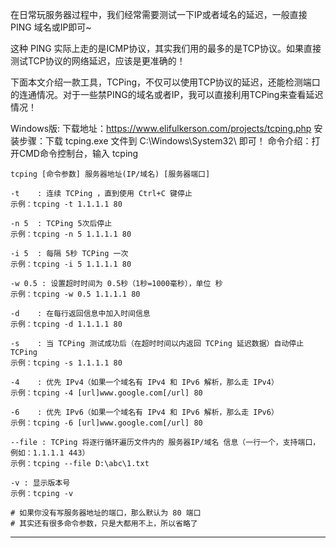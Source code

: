 在日常玩服务器过程中，我们经常需要测试一下IP或者域名的延迟，一般直接PING 域名或IP即可~

这种 PING 实际上走的是ICMP协议，其实我们用的最多的是TCP协议。如果直接测试TCP协议的网络延迟，应该是更准确的！

下面本文介绍一款工具，TCPing，不仅可以使用TCP协议的延迟，还能检测端口的连通情况。对于一些禁PING的域名或者IP，我可以直接利用TCPing来查看延迟情况！

Windows版:
下载地址：https://www.elifulkerson.com/projects/tcping.php
安装步骤：下载 tcping.exe 文件到 C:\Windows\System32\ 即可！
命令介绍：打开CMD命令控制台，输入 tcping



```
tcping [命令参数] 服务器地址(IP/域名) [服务器端口]

-t    : 连续 TCPing ，直到使用 Ctrl+C 键停止
示例：tcping -t 1.1.1.1 80

-n 5  : TCPing 5次后停止
示例：tcping -n 5 1.1.1.1 80

-i 5  : 每隔 5秒 TCPing 一次
示例：tcping -i 5 1.1.1.1 80

-w 0.5 : 设置超时时间为 0.5秒（1秒=1000毫秒），单位 秒
示例：tcping -w 0.5 1.1.1.1 80

-d    : 在每行返回信息中加入时间信息
示例：tcping -d 1.1.1.1 80

-s    : 当 TCPing 测试成功后（在超时时间以内返回 TCPing 延迟数据）自动停止 TCPing
示例：tcping -s 1.1.1.1 80

-4    : 优先 IPv4（如果一个域名有 IPv4 和 IPv6 解析，那么走 IPv4）
示例：tcping -4 [url]www.google.com[/url] 80

-6    : 优先 IPv6（如果一个域名有 IPv4 和 IPv6 解析，那么走 IPv6）
示例：tcping -6 [url]www.google.com[/url] 80

--file : TCPing 将逐行循环遍历文件内的 服务器IP/域名 信息（一行一个，支持端口，例如：1.1.1.1 443）
示例：tcping --file D:\abc\1.txt

-v : 显示版本号
示例：tcping -v

# 如果你没有写服务器地址的端口，那么默认为 80 端口
# 其实还有很多命令参数，只是大都用不上，所以省略了
```















---